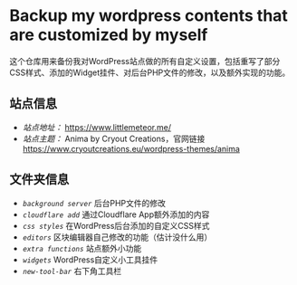 # Backup my wordpress contents that are customized by myself

这个仓库用来备份我对WordPress站点做的所有自定义设置，包括重写了部分CSS样式、添加的Widget挂件、对后台PHP文件的修改，以及额外实现的功能。

## 站点信息

* *站点地址：* <https://www.littlemeteor.me/>
* *站点主题：* Anima by Cryout Creations，官网链接<https://www.cryoutcreations.eu/wordpress-themes/anima>

## 文件夹信息

* *`background server`* 后台PHP文件的修改
* *`cloudflare add`* 通过Cloudflare App额外添加的内容
* *`css styles`* 在WordPress后台添加的自定义CSS样式
* *`editors`* 区块编辑器自己修改的功能（估计没什么用）
* *`extra functions`* 站点额外小功能
* *`widgets`* WordPress自定义小工具挂件
* *`new-tool-bar`* 右下角工具栏
